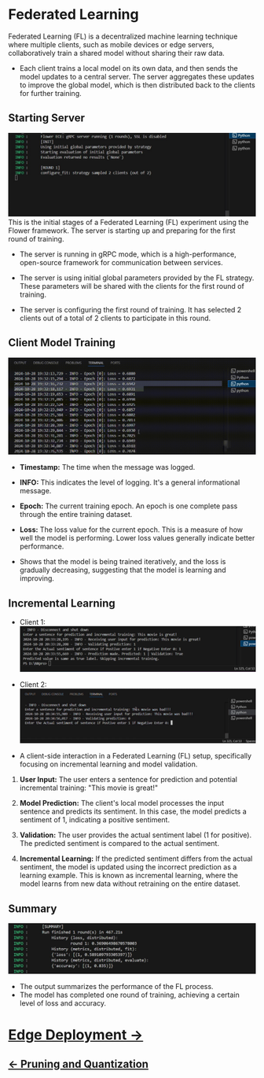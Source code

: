 # Federated Learning
Federated Learning (FL) is a decentralized machine learning technique where multiple clients, such as mobile devices or edge servers, collaboratively train a shared model without sharing their raw data.

- Each client trains a local model on its own data, and then sends the model updates to a central server. The server aggregates these updates to improve the global model, which is then distributed back to the clients for further training.

## Starting Server
![Server](./img/Stage-2/sever%20Response-1.jpg)
This is the initial stages of a Federated Learning (FL) experiment using the Flower framework. The server is starting up and preparing for the first round of training.

- The server is running in gRPC mode, which is a high-performance, open-source framework for communication between services.

- The server is using initial global parameters provided by the FL strategy. These parameters will be shared with the clients for the first round of training.

- The server is configuring the first round of training. It has selected 2 clients out of a total of 2 clients to participate in this round.

## Client Model Training 
![Client](./img/Stage-2/Client%20model%20training.gif)

- **Timestamp:** The time when the message was logged.
- **INFO:** This indicates the level of logging. It's a general informational message.
- **Epoch:** The current training epoch. An epoch is one complete pass through the entire training dataset.
- **Loss:** The loss value for the current epoch. This is a measure of how well the model is performing. Lower loss values generally indicate better performance.

- Shows that the model is being trained iteratively, and the loss is gradually decreasing, suggesting that the model is learning and improving.

## Incremental Learning

- Client 1:
![](./img/Stage-2/C1.png)

- Client 2:
![Client Learing](./img/Stage-2/C2%20pred.gif)
- A client-side interaction in a Federated Learning (FL) setup, specifically focusing on incremental learning and model validation.

1. **User Input:**
The user enters a sentence for prediction and potential incremental training: "This movie is great!"

2. **Model Prediction:**
The client's local model processes the input sentence and predicts its sentiment. In this case, the model predicts a sentiment of 1, indicating a positive sentiment.

3. **Validation:**
The user provides the actual sentiment label (1 for positive).
The predicted sentiment is compared to the actual sentiment.

4. **Incremental Learning:**
If the predicted sentiment differs from the actual sentiment, the model is updated using the incorrect prediction as a learning example. This is known as incremental learning, where the model learns from new data without retraining on the entire dataset.

## Summary 
![Summary](./img/Stage-2/Qunatized%20model%20summary.jpg)

-  The output summarizes the performance of the FL process. 
- The model has completed one round of training, achieving a certain level of loss and accuracy. 

# [Edge Deployment ->](03_Stage-3.md)
## [<- Pruning and Quantization ](01-3_Stage-1.md)